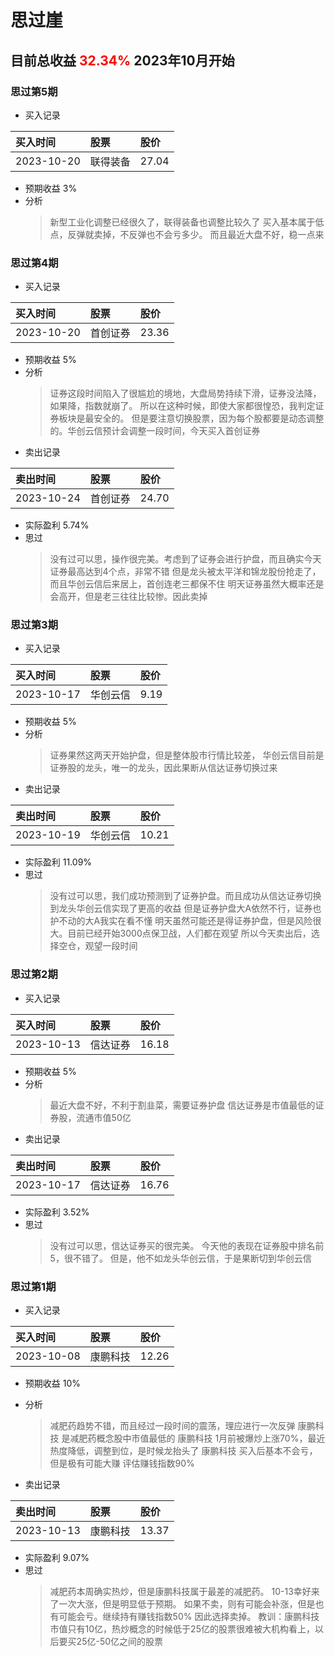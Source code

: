 # 思过崖 
## 目前总收益 <font color='red'>32.34%</font>  2023年10月开始

### 思过第5期
* 买入记录

| 买入时间       | 股票   | 股价 |
|:-----------|:-----|:--|
| 2023-10-20 | 联得装备 | 27.04 |
* 预期收益 3%
* 分析
    > 新型工业化调整已经很久了，联得装备也调整比较久了
    > 买入基本属于低点，反弹就卖掉，不反弹也不会亏多少。
    > 而且最近大盘不好，稳一点来
### 思过第4期
* 买入记录

| 买入时间       | 股票   | 股价 |
|:-----------|:-----|:--|
| 2023-10-20 | 首创证券 | 23.36 |
* 预期收益 5%
* 分析
    > 证券这段时间陷入了很尴尬的境地，大盘局势持续下滑，证券没法降，如果降，指数就崩了。
    > 所以在这种时候，即使大家都很惶恐，我判定证券板块是最安全的。
    > 但是要注意切换股票，因为每个股都要是动态调整的。华创云信预计会调整一段时间，今天买入首创证券
* 卖出记录

| 卖出时间 | 股票 | 股价 |
|:-----------|:------|:--|
| 2023-10-24 | 首创证券 | 24.70 |
* 实际盈利 5.74%
* 思过
  > 没有过可以思，操作很完美。考虑到了证券会进行护盘，而且确实今天证券最高达到4个点，非常不错
  > 但是龙头被太平洋和锦龙股份抢走了，而且华创云信后来居上，首创连老三都保不住
  > 明天证券虽然大概率还是会高开，但是老三往往比较惨。因此卖掉
### 思过第3期
* 买入记录

| 买入时间       | 股票   | 股价 |
|:-----------|:-----|:--|
| 2023-10-17 | 华创云信 | 9.19 |
* 预期收益 5%
* 分析
    > 证券果然这两天开始护盘，但是整体股市行情比较差，
    > 华创云信目前是证券股的龙头，唯一的龙头，因此果断从信达证券切换过来 
* 卖出记录

| 卖出时间 | 股票 | 股价 |
|:-----------|:------|:--|
| 2023-10-19 | 华创云信 | 10.21 |
* 实际盈利 11.09%
* 思过
  > 没有过可以思，我们成功预测到了证券护盘。而且成功从信达证券切换到龙头华创云信实现了更高的收益
  > 但是证券护盘大A依然不行，证券也护不动的大A我实在看不懂
  > 明天虽然可能还是得证券护盘，但是风险很大。目前已经开始3000点保卫战，人们都在观望
  > 所以今天卖出后，选择空仓，观望一段时间
### 思过第2期
* 买入记录

| 买入时间 | 股票 | 股价 |
|:------------|:------|:-------|
| 2023-10-13 | 信达证券 | 16.18 |
* 预期收益 5%
* 分析
    > 最近大盘不好，不利于割韭菜，需要证券护盘
    > 信达证券是市值最低的证券股，流通市值50亿
* 卖出记录

| 卖出时间 | 股票 | 股价 |
|:-----------|:------|:--|
| 2023-10-17 | 信达证券 | 16.76 |
* 实际盈利 3.52%
* 思过
  > 没有过可以思，信达证券买的很完美。
  > 今天他的表现在证券股中排名前5，很不错了。
  > 但是，他不如龙头华创云信，于是果断切到华创云信

### 思过第1期
* 买入记录

| 买入时间      | 股票   | 股价 |
|:----------|:-----|:--|
| 2023-10-08 | 康鹏科技 | 12.26 |
* 预期收益 10%
* 分析
    > 减肥药趋势不错，而且经过一段时间的震荡，理应进行一次反弹
    > 康鹏科技 是减肥药概念股中市值最低的
    > 康鹏科技 1月前被爆炒上涨70%，最近热度降低，调整到位，是时候龙抬头了
    > 康鹏科技 买入后基本不会亏，但是极有可能大赚
    > 评估赚钱指数90%

* 卖出记录

| 卖出时间 | 股票 | 股价 |
|:-----------|:------|:--|
| 2023-10-13 | 康鹏科技 | 13.37 |
* 实际盈利 9.07%
* 思过
  > 减肥药本周确实热炒，但是康鹏科技属于最差的减肥药。
  > 10-13幸好来了一次大涨，但是明显低于预期。
  > 如果不卖，则有可能会补涨，但是也有可能会亏。继续持有赚钱指数50%
  > 因此选择卖掉。
  > 教训：康鹏科技 市值只有10亿，热炒概念的时候低于25亿的股票很难被大机构看上，以后要买25亿-50亿之间的股票
